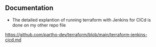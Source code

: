 ## Documentation

- The detailed explantion of running terraform with Jenkins for CICd is done on my other repo file

https://github.com/partho-dev/terraform/blob/main/terraform-jenkins-cicd.md

